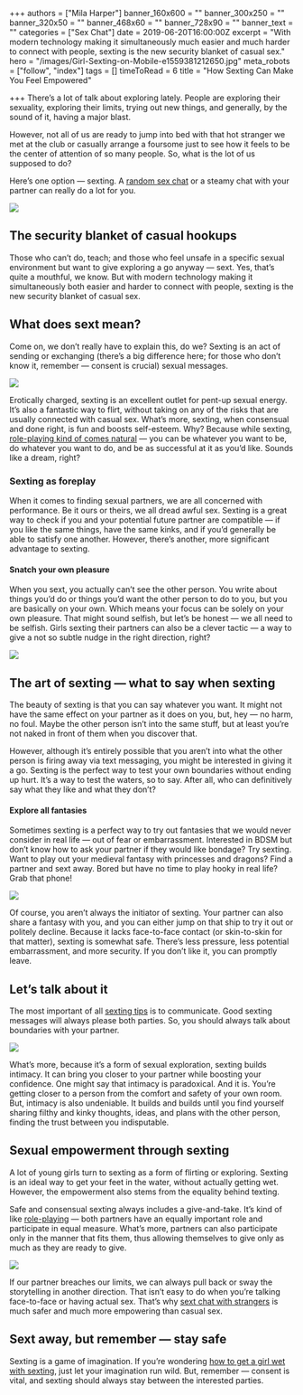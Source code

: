 +++
authors = ["Mila Harper"]
banner_160x600 = ""
banner_300x250 = ""
banner_320x50 = ""
banner_468x60 = ""
banner_728x90 = ""
banner_text = ""
categories = ["Sex Chat"]
date = 2019-06-20T16:00:00Z
excerpt = "With modern technology making it simultaneously much easier and much harder to connect with people, sexting is the new security blanket of casual sex."
hero = "/images/Girl-Sexting-on-Mobile-e1559381212650.jpg"
meta_robots = ["follow", "index"]
tags = []
timeToRead = 6
title = "How Sexting Can Make You Feel Empowered"

+++
There’s a lot of talk about exploring lately. People are exploring their sexuality, exploring their limits, trying out new things, and generally, by the sound of it, having a major blast.

However, not all of us are ready to jump into bed with that hot stranger we met at the club or casually arrange a foursome just to see how it feels to be the center of attention of so many people. So, what is the lot of us supposed to do?

Here’s one option — sexting. A [random sex chat](https://isexychat.com/chatrooms/sex-chat/ "Chatrooms - Sex Chat") or a steamy chat with your partner can really do a lot for you.

![](/images/Girl-Sexting-on-her-Phone-e1561101350228.jpg)

## The security blanket of casual hookups

Those who can’t do, teach; and those who feel unsafe in a specific sexual environment but want to give exploring a go anyway — sext. Yes, that’s quite a mouthful, we know. But with modern technology making it simultaneously both easier and harder to connect with people, sexting is the new security blanket of casual sex.

## What does sext mean?

Come on, we don’t really have to explain this, do we? Sexting is an act of sending or exchanging (there’s a big difference here; for those who don’t know it, remember — consent is crucial) sexual messages.

![](/images/A-Boy-and-A-Girl-Looking-at-their-Phones-e1561100985937.jpg)

Erotically charged, sexting is an excellent outlet for pent-up sexual energy. It’s also a fantastic way to flirt, without taking on any of the risks that are usually connected with casual sex. What’s more, sexting, when consensual and done right, is fun and boosts self-esteem. Why? Because while sexting, [role-playing kind of comes natural](/online-dirty-roleplay-chat-guide/ "Online Dirty Roleplay Chat Guide") — you can be whatever you want to be, do whatever you want to do, and be as successful at it as you’d like. Sounds like a dream, right?

### Sexting as foreplay

When it comes to finding sexual partners, we are all concerned with performance. Be it ours or theirs, we all dread awful sex. Sexting is a great way to check if you and your potential future partner are compatible — if you like the same things, have the same kinks, and if you’d generally be able to satisfy one another. However, there’s another, more significant advantage to sexting.

#### Snatch your own pleasure

When you sext, you actually can’t see the other person. You write about things you’d do or things you’d want the other person to do to you, but you are basically on your own. Which means your focus can be solely on your own pleasure. That might sound selfish, but let’s be honest — we all need to be selfish. Girls sexting their partners can also be a clever tactic — a way to give a not so subtle nudge in the right direction, right?

![](/images/Hot-Girl-in-an-Erotic-Dress-e1561097044609.jpg)

## The art of sexting — what to say when sexting

The beauty of sexting is that you can say whatever you want. It might not have the same effect on your partner as it does on you, but, hey — no harm, no foul. Maybe the other person isn’t into the same stuff, but at least you’re not naked in front of them when you discover that.

However, although it’s entirely possible that you aren’t into what the other person is firing away via text messaging, you might be interested in giving it a go. Sexting is the perfect way to test your own boundaries without ending up hurt. It’s a way to test the waters, so to say. After all, who can definitively say what they like and what they don’t?

#### Explore all fantasies

Sometimes sexting is a perfect way to try out fantasies that we would never consider in real life — out of fear or embarrassment. Interested in BDSM but don’t know how to ask your partner if they would like bondage? Try sexting. Want to play out your medieval fantasy with princesses and dragons? Find a partner and sext away. Bored but have no time to play hooky in real life? Grab that phone!

![](/images/A-Couple-Kissing-in-Unique-Pose-e1561101062894.jpg)

Of course, you aren’t always the initiator of sexting. Your partner can also share a fantasy with you, and you can either jump on that ship to try it out or politely decline. Because it lacks face-to-face contact (or skin-to-skin for that matter), sexting is somewhat safe. There’s less pressure, less potential embarrassment, and more security. If you don’t like it, you can promptly leave.

## Let’s talk about it

The most important of all [sexting tips](/sexting-tips-dos-and-donts/ "Sexting Tips Do's and Dont's") is to communicate. Good sexting messages will always please both parties. So, you should always talk about boundaries with your partner.

![](/images/A-Girl-Sexting-on-Phone-e1561101402219-1024x640.jpg)

What’s more, because it’s a form of sexual exploration, sexting builds intimacy. It can bring you closer to your partner while boosting your confidence. One might say that intimacy is paradoxical. And it is. You’re getting closer to a person from the comfort and safety of your own room. But, intimacy is also undeniable. It builds and builds until you find yourself sharing filthy and kinky thoughts, ideas, and plans with the other person, finding the trust between you indisputable.

## Sexual empowerment through sexting

A lot of young girls turn to sexting as a form of flirting or exploring. Sexting is an ideal way to get your feet in the water, without actually getting wet. However, the empowerment also stems from the equality behind texting.

Safe and consensual sexting always includes a give-and-take. It’s kind of like [role-playing](https://isexychat.com/chatrooms/roleplay-chat/ "Chatrooms - Roleplay Chat") — both partners have an equally important role and participate in equal measure. What’s more, partners can also participate only in the manner that fits them, thus allowing themselves to give only as much as they are ready to give.

![](/images/A-hot-couple-e1561101117589.jpg)

If our partner breaches our limits, we can always pull back or sway the storytelling in another direction. That isn’t easy to do when you’re talking face-to-face or having actual sex. That’s why [sext chat with strangers](/online-random-chat-with-strangers/ "Online Random Chat With Strangers") is much safer and much more empowering than casual sex.

## Sext away, but remember — stay safe

Sexting is a game of imagination. If you’re wondering [how to get a girl wet with sexting](/how-to-get-a-girl-wet-with-sexting/ "How To Get A Girl Wet With Sexting"), just let your imagination run wild. But, remember — consent is vital, and sexting should always stay between the interested parties.